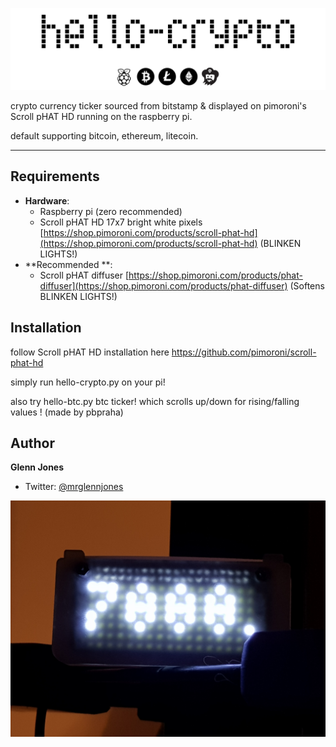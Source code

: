 ![hello-crypto](hellocryptologo.png)



crypto currency ticker sourced from bitstamp & displayed on pimoroni's Scroll pHAT HD running on the raspberry pi.

default supporting bitcoin, ethereum, litecoin.

----
## Requirements

* **Hardware**:
    - Raspberry pi (zero recommended)
    - Scroll pHAT HD  17x7 bright white pixels [https://shop.pimoroni.com/products/scroll-phat-hd](https://shop.pimoroni.com/products/scroll-phat-hd) (BLINKEN LIGHTS!)
* **Recommended **: 
    - Scroll pHAT diffuser [https://shop.pimoroni.com/products/phat-diffuser](https://shop.pimoroni.com/products/phat-diffuser) (Softens BLINKEN LIGHTS!)


## Installation

follow Scroll pHAT HD installation here https://github.com/pimoroni/scroll-phat-hd

simply run hello-crypto.py on your pi! 

also try hello-btc.py btc ticker! which scrolls up/down for rising/falling values ! (made by pbpraha)



## Author

**Glenn Jones**

* Twitter: [@mrglennjones](https://twitter.com/mrglennjones)



![hello-cryptoimg](20171115_112505.jpg)








